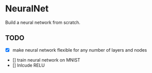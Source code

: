 # NeuralNet
Build a neural network from scratch. 

## TODO 
- [x] make neural network flexible for any number of layers and nodes
- [] train neural network on MNIST
- [] Inlcude RELU 


